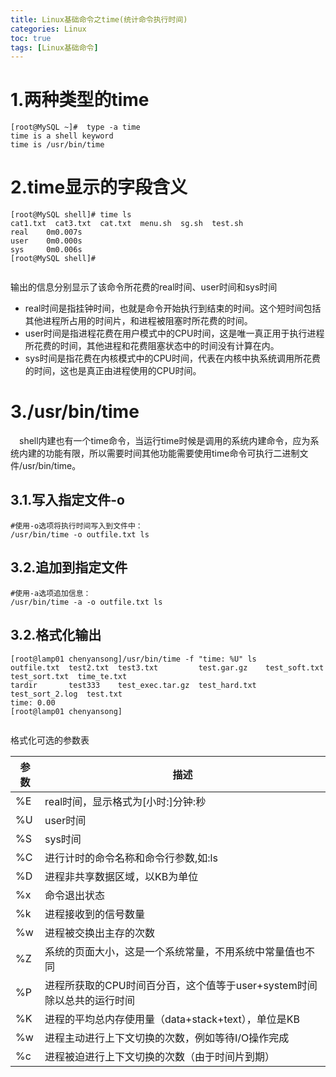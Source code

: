 ```yaml
---
title: Linux基础命令之time(统计命令执行时间)
categories: Linux   
toc: true  
tags: [Linux基础命令]
---
```



# 1.两种类型的time
```
[root@MySQL ~]#  type -a time
time is a shell keyword
time is /usr/bin/time

```

# 2.time显示的字段含义
```
[root@MySQL shell]# time ls
cat1.txt  cat3.txt  cat.txt  menu.sh  sg.sh  test.sh
real    0m0.007s
user    0m0.000s
sys     0m0.006s
[root@MySQL shell]#
 
```

输出的信息分别显示了该命令所花费的real时间、user时间和sys时间
* real时间是指挂钟时间，也就是命令开始执行到结束的时间。这个短时间包括其他进程所占用的时间片，和进程被阻塞时所花费的时间。
* user时间是指进程花费在用户模式中的CPU时间，这是唯一真正用于执行进程所花费的时间，其他进程和花费阻塞状态中的时间没有计算在内。
* sys时间是指花费在内核模式中的CPU时间，代表在内核中执系统调用所花费的时间，这也是真正由进程使用的CPU时间。


# 3./usr/bin/time 
&emsp;shell内建也有一个time命令，当运行time时候是调用的系统内建命令，应为系统内建的功能有限，所以需要时间其他功能需要使用time命令可执行二进制文件/usr/bin/time。


## 3.1.写入指定文件-o
```
#使用-o选项将执行时间写入到文件中：
/usr/bin/time -o outfile.txt ls

```


## 3.2.追加到指定文件
```
#使用-a选项追加信息：
/usr/bin/time -a -o outfile.txt ls

```

## 3.2.格式化输出

```
[root@lamp01 chenyansong]/usr/bin/time -f "time: %U" ls
outfile.txt  test2.txt  test3.txt         test.gar.gz    test_soft.txt    test_sort.txt  time_te.txt
tardir       test333    test_exec.tar.gz  test_hard.txt  test_sort_2.log  test.txt
time: 0.00
[root@lamp01 chenyansong]


```
格式化可选的参数表

|参数|描述|
|-|-|
|%E|real时间，显示格式为[小时:]分钟:秒|
|%U|user时间|
|%S|sys时间|
|%C|进行计时的命令名称和命令行参数,如:ls|
|%D|进程非共享数据区域，以KB为单位|
|%x|命令退出状态|
|%k|进程接收到的信号数量|
|%w|进程被交换出主存的次数|
|%Z|系统的页面大小，这是一个系统常量，不用系统中常量值也不同|
|%P|进程所获取的CPU时间百分百，这个值等于user+system时间除以总共的运行时间|
|%K|进程的平均总内存使用量（data+stack+text），单位是KB|
|%w|进程主动进行上下文切换的次数，例如等待I/O操作完成|
|%c|进程被迫进行上下文切换的次数（由于时间片到期）|